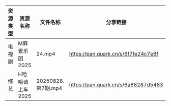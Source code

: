 | 资源类型 | 资源名称       | 文件名称             | 分享链接                                | 更新时间                |
| ---- | ---------- | ---------------- | ----------------------------------- | ------------------- |
| 电视剧  | M麻雀乐团2025  | 24.mp4           | https://pan.quark.cn/s/6f7fe24c7e8f | 2025-08-29 10:20:58 |
| 综艺   | H哈哈请上车2025 | 20250828.第7期.mp4 | https://pan.quark.cn/s/6a88287d5483 | 2025-08-29 10:16:55 |
